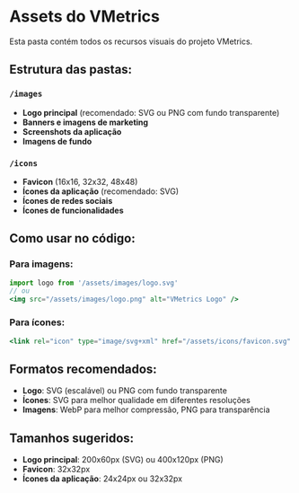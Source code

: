 # Assets do VMetrics

Esta pasta contém todos os recursos visuais do projeto VMetrics.

## Estrutura das pastas:

### `/images`
- **Logo principal** (recomendado: SVG ou PNG com fundo transparente)
- **Banners e imagens de marketing**
- **Screenshots da aplicação**
- **Imagens de fundo**

### `/icons`
- **Favicon** (16x16, 32x32, 48x48)
- **Ícones da aplicação** (recomendado: SVG)
- **Ícones de redes sociais**
- **Ícones de funcionalidades**

## Como usar no código:

### Para imagens:
```jsx
import logo from '/assets/images/logo.svg'
// ou
<img src="/assets/images/logo.png" alt="VMetrics Logo" />
```

### Para ícones:
```jsx
<link rel="icon" type="image/svg+xml" href="/assets/icons/favicon.svg" />
```

## Formatos recomendados:
- **Logo**: SVG (escalável) ou PNG com fundo transparente
- **Ícones**: SVG para melhor qualidade em diferentes resoluções
- **Imagens**: WebP para melhor compressão, PNG para transparência

## Tamanhos sugeridos:
- **Logo principal**: 200x60px (SVG) ou 400x120px (PNG)
- **Favicon**: 32x32px
- **Ícones da aplicação**: 24x24px ou 32x32px

